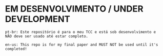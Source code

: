 # EM DESENVOLVIMENTO / UNDER DEVELOPMENT
    pt-br: Este repositório é para o meu TCC e está sob desenvolvimento e NÃO deve ser usado até estar completo.
  
    en-us: This repo is for my final paper and MUST NOT be used until it's completed!
